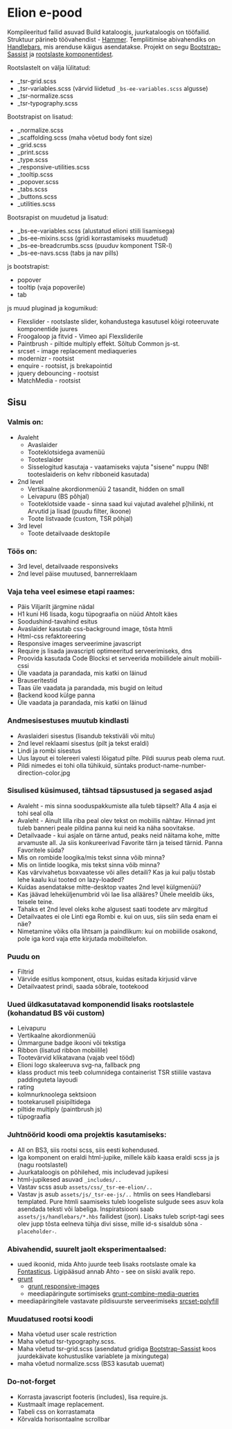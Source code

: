 # Elion e-pood
Kompileeritud failid asuvad Build kataloogis, juurkataloogis on tööfailid. Struktuur pärineb töövahendist - [Hammer](http://hammerformac.com).
Templiitimise abivahendiks on [Handlebars](http://handlebarsjs.com/), mis arenduse käigus asendatakse. Projekt on segu [Bootstrap-Sassist](https://github.com/twbs/bootstrap-sass/tree/master/vendor/assets/stylesheets/bootstrap) ja [rootslaste komponentidest](http://responsivecode.teliasonera.com/). 

Rootslastelt on välja lülitatud:
  - _tsr-grid.scss
  - _tsr-variables.scss (värvid liidetud `_bs-ee-variables.scss` algusse)
  - _tsr-normalize.scss
  - _tsr-typography.scss

Bootstrapist on lisatud:
  - _normalize.scss  
  - _scaffolding.scss (maha võetud body font size)
  - _grid.scss  
  - _print.scss  
  - _type.scss  
  - _responsive-utilities.scss
  - _tooltip.scss
  - _popover.scss
  - _tabs.scss
  - _buttons.scss
  - _utilities.scss

Bootsrapist on muudetud ja lisatud:
  - _bs-ee-variables.scss (alustatud elioni stiili lisamisega)
  - _bs-ee-mixins.scss (gridi korrastamiseks muudetud)
  - _bs-ee-breadcrumbs.scss (puuduv komponent TSR-l)
  - _bs-ee-navs.scss (tabs ja nav pills)

js bootstrapist:
  - popover
  - tooltip (vaja popoverile)
  - tab

js muud pluginad ja kogumikud:
  - Flexslider - rootslaste slider, kohandustega kasutusel kõigi roteeruvate komponentide juures
  - Froogaloop ja fitvid - Vimeo api Flexsliderile
  - Paintbrush - piltide multiply effekt. Sõltub Common js-st.
  - srcset - image replacement mediaqueries
  - modernizr - rootsist
  - enquire - rootsist, js brekapointid
  - jquery debouncing - rootsist
  - MatchMedia - rootsist

## Sisu

### Valmis on:
- Avaleht 
  - Avaslaider 
  - Tooteklotsidega avamenüü
  - Tooteslaider
  - Sisselogitud kasutaja - vaatamiseks vajuta "sisene" nuppu (NB! tooteslaideris on kehv ribboneid kasutada)
- 2nd level
  - Vertikaalne akordionmenüü 2 tasandit, hidden on small
  - Leivapuru (BS põhjal)
  - Tooteklotside vaade - sinna saad kui vajutad avalehel p]hilinki, nt Arvutid ja lisad (puudu filter, ikoone)
  - Toote listvaade (custom, TSR põhjal)
- 3rd level 
  - Toote detailvaade desktopile

### Töös on:
- 3rd level, detailvaade responsiveks
- 2nd level päise muutused, bannerreklaam

### Vaja teha veel esimese etapi raames: 
- Päis Viljarilt järgmine nädal
- H1 kuni H6 lisada, kogu tüpograafia on nüüd Ahtolt käes 
- Soodushind-tavahind esitus
- Avaslaider kasutab css-background image, tõsta htmli 
- Html-css refaktoreering
- Responsive images serveerimine javascript
- Require js lisada javascripti optimeeritud serveerimiseks, dns
- Proovida kasutada Code Blocksi et serveerida mobiilidele ainult mobiili-cssi
- Üle vaadata ja parandada, mis katki on läinud
- Brauseritestid
- Taas üle vaadata ja parandada, mis bugid on leitud
- Backend kood külge panna
- Üle vaadata ja parandada, mis katki on läinud

### Andmesisestuses muutub kindlasti
- Avaslaideri sisestus (lisandub tekstiväli või mitu)
- 2nd level reklaami sisestus (pilt ja tekst eraldi)
- Lindi ja rombi sisestus
- Uus layout ei tolereeri valesti lõigatud pilte. Pildi suurus peab olema ruut.
- Pildi nimedes ei tohi olla tühikuid, süntaks product-name-number-direction-color.jpg 

### Sisulised küsimused, tähtsad täpsustused ja segased asjad
- Avaleht - mis sinna sooduspakkumiste alla tuleb täpselt? Alla 4 asja ei tohi seal olla
- Avaleht - Ainult lilla riba peal olev tekst on mobiilis nähtav. Hinnad jmt tuleb banneri peale pildina panna kui neid ka näha soovitakse.
- Detailvaade - kui asjale on tärne antud, peaks neid näitama kohe, mitte arvamuste all. Ja siis konkureerivad Favorite tärn ja teised tärnid. Panna Favoritele süda?
- Mis on rombide loogika/mis tekst sinna võib minna?
- Mis on lintide loogika, mis tekst sinna võib minna?
- Kas värvivahetus boxvaatesse või alles detaili? Kas ja kui palju tõstab lehe kaalu kui tooted on lazy-loaded?
- Kuidas asendatakse mitte-desktop vaates 2nd level külgmenüü?
- Kas jäävad leheküljenumbrid või lae lisa allääres? Ühele meeldib üks, teisele teine.
- Tahaks et 2nd level oleks kohe algusest saati toodete arv märgitud
- Detailvaates ei ole Linti ega Rombi e. kui on uus, siis siin seda enam ei näe? 
- Nimetamine võiks olla lihtsam ja paindlikum: kui on mobiilide osakond, pole iga kord vaja ette kirjutada mobiiltelefon. 


### Puudu on
- Filtrid
- Värvide esitlus komponent, otsus, kuidas esitada kirjusid värve
- Detailvaatest prindi, saada sõbrale, tootekood

### Uued üldkasutatavad komponendid lisaks rootslastele (kohandatud BS või custom)
- Leivapuru
- Vertikaalne akordionmenüü
- Ümmargune badge ikooni või tekstiga
- Ribbon (lisatud ribbon mobiilile)
- Tootevärvid klikatavana (vajab veel tööd)
- Elioni logo skaleeruva svg-na, fallback png
- klass product mis teeb columnidega containerist TSR stiilile vastava paddinguteta layoudi
- rating
- kolmnurknoolega sektsioon 
- tootekarusell pisipiltidega
- piltide multiply (paintbrush js)
- tüpograafia 

### Juhtnöörid koodi oma projektis kasutamiseks:
  - All on BS3, siis rootsi scss, siis eesti kohendused.
  - Iga komponent on eraldi html-jupike, millele käib kaasa eraldi scss ja js (nagu rootslastel)
  - Juurkataloogis on põhilehed, mis includevad jupikesi
  - html-jupikesed asuvad `_includes/..`
  - Vastav scss asub `assets/css/_tsr-ee-elion/..`
  - Vastav js asub `assets/js/_tsr-ee-js/..`
  htmlis on sees Handlebarsi templated. Pure htmli saamiseks tuleb loogeliste sulgude sees asuv kola asendada teksti või labeliga. Inspiratsiooni saab `assets/js/handlebars/*.hbs` failidest (json). Lisaks tuleb script-tagi sees olev jupp tõsta eelneva tühja divi sisse, mille id-s sisaldub sõna `-placeholder-`.


### Abivahendid, suurelt jaolt eksperimentaalsed:
- uued ikoonid, mida Ahto juurde teeb lisaks rootslaste omale ka [Fontasticus](http://fontastic.me/). Ligipääsud annab Ahto - see on siiski avalik repo.
- [grunt](http://gruntjs.com/)
	- [grunt responsive-images](https://github.com/andismith/grunt-responsive-images)
	- meediapäringute sortimiseks [grunt-combine-media-queries](https://github.com/buildingblocks/grunt-combine-media-queries)
- meediapäringitele vastavate pildisuurste serveerimiseks [srcset-polyfill](https://github.com/borismus/srcset-polyfill)

### Muudatused rootsi koodi
- Maha võetud user scale restriction
- Maha võetud tsr-typography.scss. 
- Maha võetud tsr-grid.scss (asendatud gridiga [Bootstrap-Sassist](https://github.com/twbs/bootstrap-sass) koos juurdekäivate kohustuslike variablete ja mixingutega)
- maha võetud normalize.scss (BS3 kasutab uuemat)

	
### Do-not-forget
- Korrasta javascript footeris (includes), lisa require.js. 
- Kustmaalt image replacement.
- Tabeli css on korrastamata
- Kõrvalda horisontaalne scrollbar
